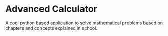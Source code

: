 # Advanced Calculator
 A cool python based application to solve mathematical problems based on chapters and concepts explained in school.
